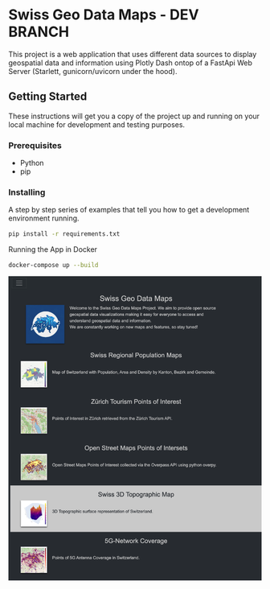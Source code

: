 # Swiss Geo Data Maps - DEV BRANCH

This project is a web application that uses different data sources to display geospatial data and information using Plotly Dash ontop of a FastApi Web Server (Starlett, gunicorn/uvicorn under the hood).

## Getting Started

These instructions will get you a copy of the project up and running on your local machine for development and testing purposes.

### Prerequisites

- Python
- pip

### Installing

A step by step series of examples that tell you how to get a development environment running.

```bash
pip install -r requirements.txt
```

Running the App in Docker

```bash
docker-compose up --build
```

![App screenshot](assets/screen.png)

